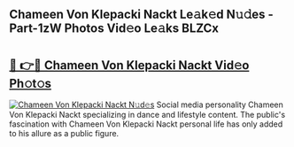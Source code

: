 ## Chameen Von Klepacki Nackt Le𝚊k𝚎d N𝚞𝚍es - Part-1zW Photos Vid𝚎o Le𝚊ks BLZCx

# <h2><a href="http://fb4q9h.evod.top/?m=Chameen+Von+Klepacki+Nackt">🔗 👉🔴 Chameen Von Klepacki Nackt Vid𝚎o Ph𝚘t𝚘s</a></h2>

[![Chameen Von Klepacki Nackt N𝚞d𝚎s](https://i.imgur.com/8V9OHl7.gif)](http://fb4q9h.evod.top/?m=Chameen+Von+Klepacki+Nackt)
Social media personality Chameen Von Klepacki Nackt specializing in dance and lifestyle content. The public's fascination with Chameen Von Klepacki Nackt personal life has only added to his allure as a public figure. 

